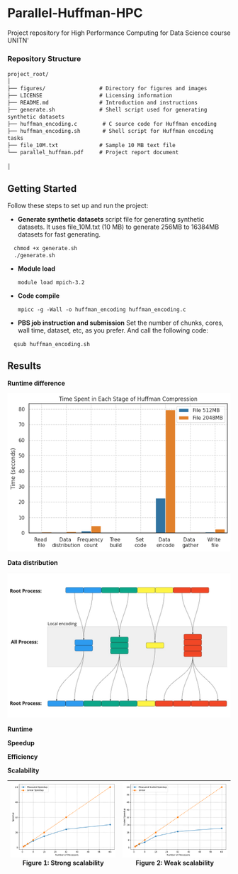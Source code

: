 # Parallel-Huffman-HPC
Project repository for High Performance Computing for Data Science course UNITN'

### Repository Structure

```plaintext
project_root/
│
├── figures/                 # Directory for figures and images
├── LICENSE                  # Licensing information
├── README.md                # Introduction and instructions
├── generate.sh              # Shell script used for generating synthetic datasets 
├── huffman_encoding.c        # C source code for Huffman encoding
├── huffman_encoding.sh       # Shell script for Huffman encoding tasks
├── file_10M.txt             # Sample 10 MB text file
└── parallel_huffman.pdf     # Project report document

│
```
## Getting Started
Follow these steps to set up and run the project:

- **Generate synthetic datasets**
  script file for generating synthetic datasets. It uses file_10M.txt (10 MB) to generate 256MB to 16384MB datasets for fast generating. 
```
  chmod +x generate.sh
  ./generate.sh
```
- **Module load**
  ```
  module load mpich-3.2
  ```
- **Code compile**
  ```
  mpicc -g -Wall -o huffman_encoding huffman_encoding.c
  ```
- **PBS job instruction and submission**
  Set the number of chunks, cores, wall time, dataset, etc, as you prefer. And call the following code: 
```
  qsub huffman_encoding.sh
```

## Results

**Runtime difference**

![Alt Text](figures/time_spent.png)

**Data distribution**

![Alt Text](figures/data_distribution.jpg)

**Runtime**

**Speedup**

**Efficiency**

**Scalability**

| ![Strong scalability](figures/strong_scale.png) <br> **Figure 1:** Strong scalability | ![Weak scalability](figures/weak_scale.png) <br> **Figure 2:** Weak scalability |
|:--:|:--:|






